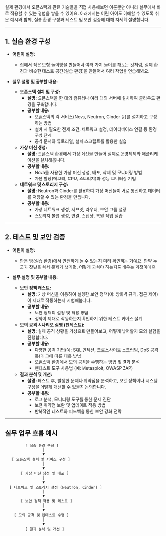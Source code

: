 실제 환경에서 오픈스택과 관련 기술들을 직접 사용해보면 이론뿐만 아니라 실무에서 바로 적용할 수 있는 경험을 쌓을 수 있어요. 아래에서는 어린 아이도 이해할 수 있도록 쉬운 예시와 함께, 실습 환경 구성과 테스트 및 보안 검증에 대해 자세히 설명합니다.

---

## 1. 실습 환경 구성

- **어린이 설명:**  
  - 집에서 작은 모형 놀이방을 만들어서 여러 가지 놀이를 해보는 것처럼, 실제 환경과 비슷한 테스트 공간(실습 환경)을 만들어서 여러 작업을 연습해봐요.

- **실무 설명 및 공부할 내용:**  
  - **오픈스택 설치 및 구성:**  
    - **설명:** 오픈스택을 한 대의 컴퓨터나 여러 대의 서버에 설치하여 클라우드 환경을 구축합니다.
    - **공부할 내용:**  
      - 오픈스택의 각 서비스(Nova, Neutron, Cinder 등)를 설치하고 구성하는 방법  
      - 설치 시 필요한 전제 조건, 네트워크 설정, 데이터베이스 연결 등 환경 구성 단계
      - 공식 문서와 튜토리얼, 설치 스크립트를 활용한 실습
  - **가상 머신 생성:**  
    - **설명:** 오픈스택 환경에서 가상 머신을 만들어 실제로 운영체제와 애플리케이션을 설치해봅니다.
    - **공부할 내용:**  
      - Nova를 사용한 가상 머신 생성, 배포, 삭제 및 모니터링 방법  
      - 자원 할당(메모리, CPU, 스토리지)과 성능 모니터링 기법
  - **네트워크 및 스토리지 구성:**  
    - **설명:** Neutron과 Cinder를 활용하여 가상 머신들이 서로 통신하고 데이터를 저장할 수 있는 환경을 만듭니다.
    - **공부할 내용:**  
      - 가상 네트워크 생성, 서브넷, 라우터, 보안 그룹 설정  
      - 스토리지 볼륨 생성, 연결, 스냅샷, 복원 작업 실습

---

## 2. 테스트 및 보안 검증

- **어린이 설명:**  
  - 만든 방(실습 환경)에서 안전하게 놀 수 있는지 미리 확인하는 거예요. 만약 누군가 장난을 쳐서 문제가 생기면, 어떻게 고쳐야 하는지도 배우는 과정이에요.

- **실무 설명 및 공부할 내용:**  
  - **보안 정책 테스트:**  
    - **설명:** 가상 머신을 이용하여 설정한 보안 정책(예: 방화벽 규칙, 접근 제어)이 제대로 작동하는지 시험해봅니다.
    - **공부할 내용:**  
      - 보안 정책의 설정 및 적용 방법  
      - 정책이 제대로 작동하는지 확인하기 위한 테스트 케이스 설계
  - **모의 공격 시나리오 실행 (펜테스트):**  
    - **설명:** 실제 공격 상황을 가상으로 만들어보고, 어떻게 방어할지 모의 실험을 진행합니다.
    - **공부할 내용:**  
      - 다양한 공격 기법(예: SQL 인젝션, 크로스사이트 스크립팅, DoS 공격 등)과 그에 따른 대응 방법  
      - 오픈스택 환경에서 모의 공격을 수행하는 방법 및 결과 분석
      - 펜테스트 도구 사용법 (예: Metasploit, OWASP ZAP)
  - **결과 분석 및 개선:**  
    - **설명:** 테스트 후, 발생한 문제나 취약점을 분석하고, 보안 정책이나 시스템 구성을 어떻게 개선할 수 있을지 논의합니다.
    - **공부할 내용:**  
      - 로그 분석, 모니터링 도구를 통한 문제 진단  
      - 보안 취약점 보완 및 업데이트 적용 방법  
      - 반복적인 테스트와 피드백을 통한 보안 강화 전략

---

## 실무 업무 흐름 예시

```ascii
         [ 실습 환경 구성 ]
                 │
                 ▼
   [ 오픈스택 설치 및 서비스 구성 ]
                 │
                 ▼
       [ 가상 머신 생성 및 배포 ]
                 │
                 ▼
  [ 네트워크 및 스토리지 설정 (Neutron, Cinder) ]
                 │
                 ▼
       [ 보안 정책 적용 및 테스트 ]
                 │
                 ▼
    [ 모의 공격 및 펜테스트 수행 ]
                 │
                 ▼
         [ 결과 분석 및 개선 ]